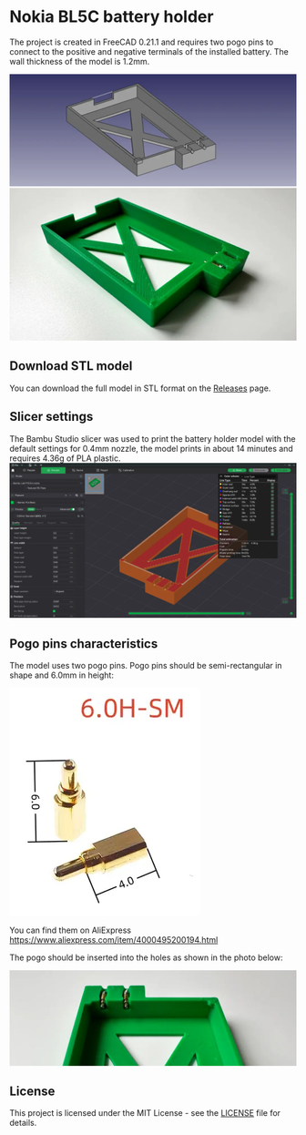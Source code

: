 # Nokia BL5C battery holder
The project is created in FreeCAD 0.21.1 and requires two pogo pins to connect to the positive and negative terminals of the installed battery. The wall thickness of the model is 1.2mm.

![FreeCAD model preview](docs/freecad_model_preview.webp)
![Real model](docs/real_model.webp)

## Download STL model
You can download the full model in STL format on the [Releases](https://github.com/HexRx/nokia_bl5c_battery_holder/releases) page.

## Slicer settings
The Bambu Studio slicer was used to print the battery holder model with the default settings for 0.4mm nozzle, the model prints in about 14 minutes and requires 4.36g of PLA plastic.
![Bambu Studio settings](docs/bambu_studio_print_settings.webp)

## Pogo pins characteristics
The model uses two pogo pins. Pogo pins should be semi-rectangular in shape and 6.0mm in height:

![Pogo pins](docs/pogo_pins.webp)

You can find them on AliExpress https://www.aliexpress.com/item/4000495200194.html

The pogo should be inserted into the holes as shown in the photo below:

![Example of pogo pins installation](docs/pogo_pins_install_example.webp)

## License
This project is licensed under the MIT License - see the [LICENSE](/LICENSE) file for details.